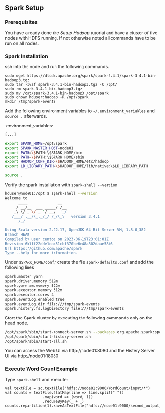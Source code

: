## Spark Setup

### Prerequisites

You have already done the *Setup Hadoop* tutorial and have a cluster of five nodes with HDFS running. If not otherwise noted all commands have to be run on all nodes.

### Spark Installation
ssh into the node and run the following commands.

```
sudo wget https://dlcdn.apache.org/spark/spark-3.4.1/spark-3.4.1-bin-hadoop3.tgz
sudo tar -xvzf spark-3.4.1-bin-hadoop3.tgz -C /opt/
sudo rm spark-3.4.1-bin-hadoop3.tgz
sudo mv /opt/spark-3.4.1-bin-hadoop3 /opt/spark
sudo chown hduser:hadoop -R /opt/spark
mkdir /tmp/spark-events
```

Add the following environment variables to `~/.environment_variables` and `source .` afterwards.

.environment_variables:

```bash
[...]

export SPARK_HOME=/opt/spark
export SPARK_MASTER_HOST=node01
export PATH=\$PATH:\$SPARK_HOME/bin
export PATH=\$PATH:\$SPARK_HOME/sbin
export HADOOP_CONF_DIR=\$HADOOP_HOME/etc/hadoop
export LD_LIBRARY_PATH=\$HADOOP_HOME/lib/native:\$LD_LIBRARY_PATH
```

```bash
source .
```

Verify the spark installation with `spark-shell --version`

```bash
hduser@node01:/opt $ spark-shell --version
Welcome to
      ____              __
     / __/__  ___ _____/ /__
    _\ \/ _ \/ _ `/ __/  '_/
   /___/ .__/\_,_/_/ /_/\_\   version 3.4.1
      /_/

Using Scala version 2.12.17, OpenJDK 64-Bit Server VM, 1.8.0_382
Branch HEAD
Compiled by user centos on 2023-06-19T23:01:01Z
Revision 6b1ff22dde1ead51cbf370be6e48a802daae58b6
Url https://github.com/apache/spark
Type --help for more information.
```

Under `$SPARK_HOME/conf/` create the file `spark-defaults.conf` and add the following lines

```bash
spark.master yarn
spark.driver.memory 512m
spark.yarn.am.memory 512m
spark.executor.memory 512m
spark.executor.cores 4
spark.eventLog.enabled true
spark.eventLog.dir file:///tmp/spark-events
spark.history.fs.logDirectory file:///tmp/spark-events
```

Start the Spark cluster by executing the following commands only on the head node.

```bash
/opt/spark/sbin/start-connect-server.sh --packages org.apache.spark:spark-connect_2.12:3.4.1
/opt/spark/sbin/start-history-server.sh
/opt/spark/sbin/start-all.sh
```

You can access the Web UI via http://node01:8080 and the Histery Server UI via http://node01:18080

### Execute Word Count Example

Type `spark-shell` and execute:

```
val textFile = sc.textFile("hdfs://node01:9000/WordCount/input/*")
val counts = textFile.flatMap(line => line.split(" "))
                 .map(word => (word, 1))
                 .reduceByKey(_ + _)
counts.repartition(1).saveAsTextFile("hdfs://node01:9000/second_output_spark")
```